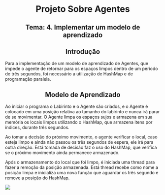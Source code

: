 <h1 align="center"> Projeto Sobre Agentes   </h1>

<h2 align="center"> Tema: 4. Implementar um modelo de aprendizado  </h2> 
 
<h2 align="center"> Introdução  </h2>

 Para a implementação de um modelo de aprendizado de Agentes, que impede o agente de retornar para os espaços limpos dentro de um período de três segundos, foi necessário a utilização de HashMap e de programação paralela.  

<h2 align="center"> Modelo de Aprendizado  </h2>					 

 Ao iniciar o programa o Labirinto e o Agente são criados, e o Agente é colocado em uma posição relativa ao tamanho do labirinto e nunca irá parar de se movimentar. O Agente limpa os espaços sujos e armazena em sua memória os locais limpos utilizando o HashMap, que armazena itens por índices, durante três segundos.  

 Ao tomar a decisão do próximo movimento, o agente verificar o local, caso esteja limpo e ainda não passou os três segundos de espera, ele irá para outra direção. Está tomada de decisão faz o uso do HashMap, que verifica se o próximo movimento ainda permanece armazenado. 

 Após o armazenamento do local que foi limpo, é iniciada uma thread para fazer a remoção da posição armazenada. Está thread recebe como nome a posição limpa e inicializa uma nova função que aguardar os três segundo e remove a posição do HashMap. 

 <img widht="470" src="/img.png">
